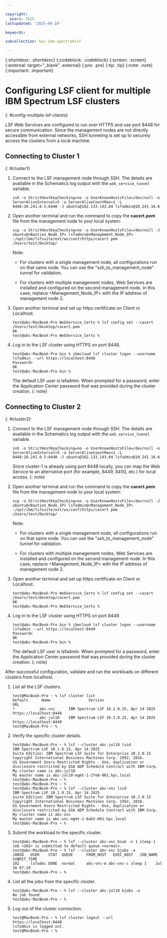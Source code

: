 ```yaml
---

copyright:
  years: 2025
lastupdated: "2025-09-10"

keywords:

subcollection: hpc-ibm-spectrumlsf

---
```


{:shortdesc: .shortdesc}
{:codeblock: .codeblock}
{:screen: .screen}
{:external: target="_blank" .external}
{:pre: .pre}
{:tip: .tip}
{:note: .note}
{:important: .important}

# Configuring LSF client for multiple IBM Spectrum LSF clusters
{: #config-multiple-lsf-clients}

LSF Web Services are configured to run over HTTPS and use port 8448 for secure communication. Since the management nodes are not directly accessible from external networks, SSH tunneling is set up to securely access the clusters from a local machine.

## Connecting to Cluster 1
{: #cluster1}

1. Connect to the LSF management node through SSH. The details are available in the Schematics log output with the `web_service_tunnel` variable.

    ```pre
    ssh -o StrictHostKeyChecking=no -o UserKnownHostsFile=/dev/null -o ServerAliveInterval=5 -o ServerAliveCountMax=1 -L 8448:10.241.0.5:8448 -J ubuntu@162.133.143.84 lsfadmin@10.241.16.6
    ```

2. Open another terminal and run the command to copy the **cacert.pem** file from the management node to your local system:

    ```pre
    scp -o StrictHostKeyChecking=no -o UserKnownHostsFile=/dev/null -J ubuntu@<Bastion_Node_IP> lsfadmin@<Management_Node_IP> :/opt/ibm/lsfsuite/ext/ws/conf/https/cacert pem /Users/test/Desktop/
    ```

    Note:

    * For clusters with a single management node, all configurations run on that same node. You can use the "ssh_to_management_node" tunnel for validation.

    * For clusters with multiple management nodes, Web Services are installed and configured on the second management node. In this case, replace <Management_Node_IP> with the IP address of management node 2.

3. Open another terminal and set up https certificate on Client or Localhost.

    ```pre
    test@abc-MacBook-Pro WebService_Certs % lsf config set --cacert /Users/test/Desktop/cacert.pem
    OK
    test@abc-MacBook-Pro WebService_Certs % 
    ```

4. Log in to the LSF cluster using HTTPS on port 8448.

    ```pre
    test@abc-MacBook-Pro bin % ibmcloud lsf cluster logon --username lsfadmin --url https://localhost:8448
    Password>
    OK
    test@abc-MacBook-Pro bin %  
    ```

    The default LSF user is lsfadmin. When prompted for a password, enter the Application Center password that was provided during the cluster creation.
    {: note}

## Connecting to Cluster 2
{: #cluster2}

1. Connect to the LSF management node through SSH. The details are available in the Schematics log output with the `web_service_tunnel` variable.

    ```pre
    ssh -o StrictHostKeyChecking=no -o UserKnownHostsFile=/dev/null -o ServerAliveInterval=5 -o ServerAliveCountMax=1 -L 8448:10.241.0.5:8448 -J ubuntu@162.133.143.84 lsfadmin@10.241.16.6
    ```

    Since cluster-1 is already using port 8448 locally, you can map the Web Service to an alternative port (for example, 8449, 8450, etc.) for local access.
    {: note}

2. Open another terminal and run the command to copy the **cacert.pem** file from the management node to your local system:

    ```pre
    scp -o StrictHostKeyChecking=no -o UserKnownHostsFile=/dev/null -J ubuntu@<Bastion_Node_IP> lsfadmin@<Management_Node_IP> :/opt/ibm/lsfsuite/ext/ws/conf/https/cacert pem /Users/test/Desktop/
    ```

    Note:

    * For clusters with a single management node, all configurations run on that same node. You can use the "ssh_to_management_node" tunnel for validation.

    * For clusters with multiple management nodes, Web Services are installed and configured on the second management node. In this case, replace <Management_Node_IP> with the IP address of management node 2.

3. Open another terminal and set up https certificate on Client or Localhost.

    ```pre
    test@abc-MacBook-Pro WebService_Certs % lsf config set --cacert /Users/test/Desktop/cacert.pem
    OK
    test@abc-MacBook-Pro WebService_Certs % 
    ```

4. Log in to the LSF cluster using HTTPS on port 8449.

    ```pre
    test@abc-MacBook-Pro bin % ibmcloud lsf cluster logon --username lsfadmin --url https://localhost:8449
    Password>
    OK
    test@abc-MacBook-Pro bin %
    ```

    The default LSF user is lsfadmin. When prompted for a password, enter the Application Center password that was provided during the cluster creation.
    {: note}

After successful configuration, validate and run the workloads on different clusters from localhost.

1. List all the LSF clusters.

    ```pre
    test@MacBook-Pro ~ % lsf cluster list
    Default      Name                 Version                             URL
    *           abc-vnc      IBM Spectrum LSF 10.1.0.15, Apr 14 2025   https://localhost:8448
                abc-jul10    IBM Spectrum LSF 10.1.0.15, Apr 14 2025   https://localhost:8449
    test@MacBook-Pro ~ %
    ```

2. Verify the specific cluster details.

    ```pre
    test@abc-MacBook-Pro ~ % lsf --cluster abc-jul10 lsid
    IBM Spectrum LSF 10.1.0.15, Apr 14 2025
    Suite Edition: IBM Spectrum LSF Suite for Enterprise 10.2.0.15
    Copyright International Business Machines Corp. 1992, 2016.
    US Government Users Restricted Rights - Use, duplication or disclosure restricted by GSA ADP Schedule Contract with IBM Corp.
    My cluster name is abc-jul10
    My master name is abc-jul10-mgmt-1-2fe8-001.hpc.local
    test@abc-MacBook-Pro ~ %
    test@abc-MacBook-Pro ~ %
    test@abc-MacBook-Pro ~ % lsf --cluster abc-vnc lsid
    IBM Spectrum LSF 10.1.0.15, Apr 14 2025
    Suite Edition: IBM Spectrum LSF Suite for Enterprise 10.2.0.15
    Copyright International Business Machines Corp. 1992, 2016.
    US Government Users Restricted Rights - Use, duplication or disclosure restricted by GSA ADP Schedule Contract with IBM Corp.
    My cluster name is abc-vnc
    My master name is abc-vnc-mgmt-1-8ab5-001.hpc.local
    test@abc-MacBook-Pro ~ %
    ```

3. Submit the workload to the specific cluster.

    ```pre
    test@abc-MacBook-Pro ~ % lsf --cluster abc-vnc bsub -n 1 sleep 1
    Job <102> is submitted to default queue <normal>.
    test@abc-MacBook-Pro ~ % lsf --cluster abc-vnc bjobs -a
    JOBID   USER    STAT  QUEUE      FROM_HOST   EXEC_HOST   JOB_NAME   SUBMIT_TIME
    102     lsfadmi DONE  normal     abc-vnc-m abc-vnc-c sleep 1    Jul 16 07:10
    test@abc-MacBook-Pro ~ %
    ```

4. List all the jobs from the specific cluster.

    ```pre
    test@abc-MacBook-Pro ~ % lsf --cluster abc-jul10 bjobs -a
    No job found
    test@abc-MacBook-Pro ~ %
    ```

5. Log out of the cluster connection.

    ```pre
    test@MacBook-Pro ~ % lsf cluster logout --url https://localhost:8448
    lsfadmin is logged out.
    test@MacBook-Pro ~ %
    ```

